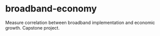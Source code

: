 # broadband-economy
Measure correlation between broadband implementation and economic growth. Capstone project. 
